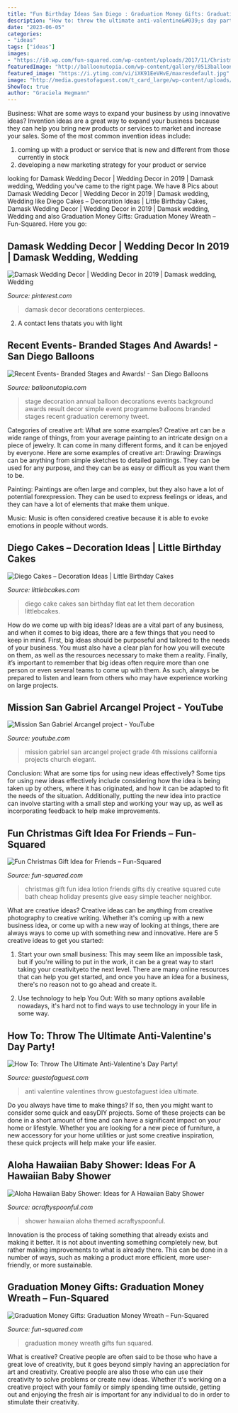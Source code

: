 ```yaml
---
title: "Fun Birthday Ideas San Diego : Graduation Money Gifts: Graduation Money Wreath – Fun-squared"
description: "How to: throw the ultimate anti-valentine&#039;s day party!"
date: "2023-06-05"
categories:
- "ideas"
tags: ["ideas"]
images:
- "https://i0.wp.com/fun-squared.com/wp-content/uploads/2017/11/Christmas-Gift-Idea.jpg?fit=650%2C1068&amp;ssl=1"
featuredImage: "http://balloonutopia.com/wp-content/gallery/0513balloons_1/stagedecor.jpg"
featured_image: "https://i.ytimg.com/vi/iXK91EeVHvE/maxresdefault.jpg"
image: "http://media.guestofaguest.com/t_card_large/wp-content/uploads/2014/01/photo_4522_view_album_large.jpg"
ShowToc: true
author: "Graciela Hegmann"
---
```



Business: What are some ways to expand your business by using innovative ideas?
Invention ideas are a great way to expand your business because they can help you bring new products or services to market and increase your sales. Some of the most common invention ideas include:
1. coming up with a product or service that is new and different from those currently in stock
2. developing a new marketing strategy for your product or service

	

		
looking for Damask Wedding Decor | Wedding Decor in 2019 | Damask wedding, Wedding you've came to the right page. We have 8 Pics about Damask Wedding Decor | Wedding Decor in 2019 | Damask wedding, Wedding like Diego Cakes – Decoration Ideas | Little Birthday Cakes, Damask Wedding Decor | Wedding Decor in 2019 | Damask wedding, Wedding and also Graduation Money Gifts: Graduation Money Wreath – Fun-Squared. Here you go:
		
    
## Damask Wedding Decor | Wedding Decor In 2019 | Damask Wedding, Wedding

<img loading=lazy src="https://i.pinimg.com/736x/38/3d/93/383d93efcb56dd1fbedae2304731c8e6--damask-wedding-red-wedding.jpg?b=t" onerror="this.onerror=null;this.src='https://tse4.mm.bing.net/th?id=OIP.hu5Gv3hrOmScT40qGEaFkQHaKD&amp;pid=15.1';" alt="Damask Wedding Decor | Wedding Decor in 2019 | Damask wedding, Wedding">

_Source: pinterest.com_

>damask decor decorations centerpieces. 

	

2. A contact lens thatats you with light

    
## Recent Events- Branded Stages And Awards! - San Diego Balloons

<img loading=lazy src="http://balloonutopia.com/wp-content/gallery/0513balloons_1/stagedecor.jpg" onerror="this.onerror=null;this.src='https://tse2.mm.bing.net/th?id=OIP.0zS2cPAwjIz9Esh5lX54KAHaFj&amp;pid=15.1';" alt="Recent Events- Branded Stages and Awards! - San Diego Balloons">

_Source: balloonutopia.com_

>stage decoration annual balloon decorations events background awards result decor simple event programme balloons branded stages recent graduation ceremony tweet. 

	

Categories of creative art: What are some examples?
Creative art can be a wide range of things, from your average painting to an intricate design on a piece of jewelry. It can come in many different forms, and it can be enjoyed by everyone. Here are some examples of creative art:
Drawing: Drawings can be anything from simple sketches to detailed paintings. They can be used for any purpose, and they can be as easy or difficult as you want them to be.

Painting: Paintings are often large and complex, but they also have a lot of potential forexpression. They can be used to express feelings or ideas, and they can have a lot of elements that make them unique.

Music: Music is often considered creative because it is able to evoke emotions in people without words.

    
## Diego Cakes – Decoration Ideas | Little Birthday Cakes

<img loading=lazy src="https://www.littlebcakes.com/wp-content/uploads/2014/01/San-Diego-Cakes-1013x1024.jpg" onerror="this.onerror=null;this.src='https://tse4.mm.bing.net/th?id=OIP.a94UvMTjXdtLBzYzM358TwHaHf&amp;pid=15.1';" alt="Diego Cakes – Decoration Ideas | Little Birthday Cakes">

_Source: littlebcakes.com_

>diego cake cakes san birthday flat eat let them decoration littlebcakes. 

	

How do we come up with big ideas?
Ideas are a vital part of any business, and when it comes to big ideas, there are a few things that you need to keep in mind. First, big ideas should be purposeful and tailored to the needs of your business. You must also have a clear plan for how you will execute on them, as well as the resources necessary to make them a reality. Finally, it’s important to remember that big ideas often require more than one person or even several teams to come up with them. As such, always be prepared to listen and learn from others who may have experience working on large projects.

    
## Mission San Gabriel Arcangel Project - YouTube

<img loading=lazy src="https://i.ytimg.com/vi/iXK91EeVHvE/maxresdefault.jpg" onerror="this.onerror=null;this.src='https://tse3.mm.bing.net/th?id=OIP.HqquB-XyRbiAtkUnCuBZtAHaEK&amp;pid=15.1';" alt="Mission San Gabriel Arcangel project - YouTube">

_Source: youtube.com_

>mission gabriel san arcangel project grade 4th missions california projects church elegant. 

	

Conclusion: What are some tips for using new ideas effectively?
Some tips for using new ideas effectively include considering how the idea is being taken up by others, where it has originated, and how it can be adapted to fit the needs of the situation. Additionally, putting the new idea into practice can involve starting with a small step and working your way up, as well as incorporating feedback to help make improvements.

    
## Fun Christmas Gift Idea For Friends – Fun-Squared

<img loading=lazy src="https://i0.wp.com/fun-squared.com/wp-content/uploads/2017/11/Christmas-Gift-Idea.jpg?fit=650%2C1068&amp;ssl=1" onerror="this.onerror=null;this.src='https://tse4.mm.bing.net/th?id=OIP.RA_3eXfkOsHnLTp7JYo2IQHaMK&amp;pid=15.1';" alt="Fun Christmas Gift Idea for Friends – Fun-Squared">

_Source: fun-squared.com_

>christmas gift fun idea lotion friends gifts diy creative squared cute bath cheap holiday presents give easy simple teacher neighbor. 

	

What are creative ideas?
Creative ideas can be anything from creative photography to creative writing. Whether it's coming up with a new business idea, or come up with a new way of looking at things, there are always ways to come up with something new and innovative. Here are 5 creative ideas to get you started: 
1) Start your own small business: This may seem like an impossible task, but if you're willing to put in the work, it can be a great way to start taking your creativityeto the next level. There are many online resources that can help you get started, and once you have an idea for a business, there's no reason not to go ahead and create it. 

2) Use technology to help You Out: With so many options available nowadays, it's hard not to find ways to use technology in your life in some way.

    
## How To: Throw The Ultimate Anti-Valentine&#039;s Day Party!

<img loading=lazy src="http://media.guestofaguest.com/t_card_large/wp-content/uploads/2014/01/photo_4522_view_album_large.jpg" onerror="this.onerror=null;this.src='https://tse3.mm.bing.net/th?id=OIP.QVe48OGn_m2NZWqGAktjXwHaE8&amp;pid=15.1';" alt="How To: Throw The Ultimate Anti-Valentine&#039;s Day Party!">

_Source: guestofaguest.com_

>anti valentine valentines throw guestofaguest idea ultimate. 

	

Do you always have time to make things? If so, then you might want to consider some quick and easyDIY projects. Some of these projects can be done in a short amount of time and can have a significant impact on your home or lifestyle. Whether you are looking for a new piece of furniture, a new accessory for your home utilities or just some creative inspiration, these quick projects will help make your life easier.

    
## Aloha Hawaiian Baby Shower: Ideas For A Hawaiian Baby Shower

<img loading=lazy src="https://acraftyspoonful.com/wp-content/uploads/2017/02/Aloha-Hawaiian-Themed-Baby-Shower-2-646x975.jpg" onerror="this.onerror=null;this.src='https://tse1.mm.bing.net/th?id=OIP.ecjyyhQdjxqqlvxR21kJigHaLL&amp;pid=15.1';" alt="Aloha Hawaiian Baby Shower: Ideas for A Hawaiian Baby Shower">

_Source: acraftyspoonful.com_

>shower hawaiian aloha themed acraftyspoonful. 

	

Innovation is the process of taking something that already exists and making it better. It is not about inventing something completely new, but rather making improvements to what is already there. This can be done in a number of ways, such as making a product more efficient, more user-friendly, or more sustainable.

    
## Graduation Money Gifts: Graduation Money Wreath – Fun-Squared

<img loading=lazy src="https://i0.wp.com/fun-squared.com/wp-content/uploads/2018/04/Graduation-Money-Wreath.png?fit=1200%2C1693&amp;ssl=1" onerror="this.onerror=null;this.src='https://tse3.mm.bing.net/th?id=OIP.nO7AXzeVYjuDKpEKHLbrLQHaKc&amp;pid=15.1';" alt="Graduation Money Gifts: Graduation Money Wreath – Fun-Squared">

_Source: fun-squared.com_

>graduation money wreath gifts fun squared. 

	

What is creative?
Creative people are often said to be those who have a great love of creativity, but it goes beyond simply having an appreciation for art and creativity. Creative people are also those who can use their creativity to solve problems or create new ideas. Whether it's working on a creative project with your family or simply spending time outside, getting out and enjoying the fresh air is important for any individual to do in order to stimulate their creativity.

